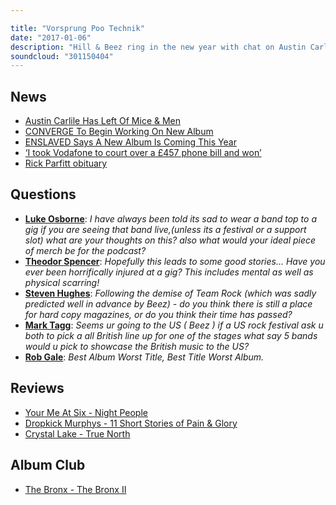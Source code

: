 ```yaml
---

title: "Vorsprung Poo Technik"
date: "2017-01-06"
description: "Hill & Beez ring in the new year with chat on Austin Carlille's departure from Of Mice & Men, there's chat on mosh pit injuries they've and band merch politics. There are reviews on the new albums from You Me At Six, Dropkick Murphys and Crystal Lake and our Album Club comes from the outrageously brilliant The Bronx's second album...er...The Bronx."
soundcloud: "301150404"
---
```


## News

- [Austin Carlile Has Left Of Mice & Men](http://www.rocksound.tv/news/read/austin-carlile-has-left-of-mice-men)
- [CONVERGE To Begin Working On New Album](http://www.metalinjection.net/upcoming-releases/converge-to-begin-working-on-new-album)
- [ENSLAVED Says A New Album Is Coming This Year](http://www.metalinjection.net/upcoming-releases/enslaved-says-a-new-album-is-coming-this-year)
- [‘I took Vodafone to court over a £457 phone bill and won’](https://www.thesun.co.uk/living/2449682/i-took-vodafone-to-court-over-a-457-phone-bill-and-won/)
- [Rick Parfitt obituary](https://www.theguardian.com/music/2016/dec/24/rick-parfitt-obituary)


## Questions

- **[Luke Osborne](https://www.facebook.com/thatsnotmetalpodcast/posts/2028915787334955?comment_id=2028926314000569&comment_tracking=%7B%22tn%22%3A%22R9%22%7D)**: *I have always been told its sad to wear a band top to a gig if you are seeing that band live,(unless its a festival or a support slot) what are your thoughts on this? also what would your ideal piece of merch be for the podcast?*
- **[Theodor Spencer](https://www.facebook.com/thatsnotmetalpodcast/posts/2028915787334955?comment_id=2028954983997702&comment_tracking=%7B%22tn%22%3A%22R9%22%7D)**: *Hopefully this leads to some good stories... Have you ever been horrifically injured at a gig? This includes mental as well as physical scarring!*
- **[Steven Hughes](https://www.facebook.com/thatsnotmetalpodcast/posts/2028915787334955?comment_id=2028951537331380&comment_tracking=%7B%22tn%22%3A%22R9%22%7D)**: *Following the demise of Team Rock (which was sadly predicted well in advance by Beez) - do you think there is still a place for hard copy magazines, or do you think their time has passed?*
- **[Mark Tagg](https://www.facebook.com/thatsnotmetalpodcast/posts/2028915787334955?comment_id=2029081753985025&comment_tracking=%7B%22tn%22%3A%22R6%22%7D)**: *Seems ur going to the US ( Beez ) if a US rock festival ask u both to pick a all British line up for one of the stages what say 5 bands would u pick to showcase the British music to the US?*
- **[Rob Gale](https://www.facebook.com/thatsnotmetalpodcast/posts/2028915787334955?comment_id=2028952863997914&comment_tracking=%7B%22tn%22%3A%22R9%22%7D)**: *Best Album Worst Title, Best Title Worst Album.*


## Reviews

- [Your Me At Six - Night People](https://itunes.apple.com/gb/album/night-people/id1144135875)
- [Dropkick Murphys - 11 Short Stories of Pain & Glory](https://itunes.apple.com/gb/album/11-short-stories-of-pain-glory/id1171078407)
- [Crystal Lake - True North](https://itunes.apple.com/gb/album/true-north/id1172118212)


## Album Club

- [The Bronx - The Bronx II](https://itunes.apple.com/gb/album/the-bronx-explicit-version/id163339625)
